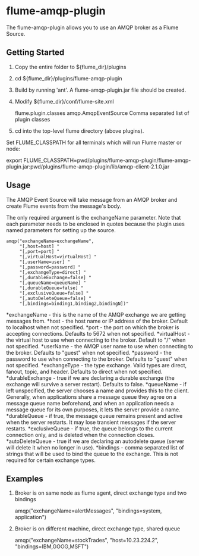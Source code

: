 flume-amqp-plugin
====================

The flume-amqp-plugin allows you to use an AMQP broker as a Flume Source.

Getting Started
---------------

1. Copy the entire folder to ${flume_dir}/plugins

2. cd ${flume_dir}/plugins/flume-amqp-plugin

3. Build by running 'ant'. A flume-amqp-plugin.jar file should be created.

4. Modify ${flume_dir}/conf/flume-site.xml

	<property>
	    <name>flume.plugin.classes</name>
	    <value>amqp.AmqpEventSource</value>
	    <description>Comma separated list of plugin classes</description>
	</property>

5. cd into the top-level flume directory (above plugins).

Set FLUME_CLASSPATH for all terminals which will run Flume master or node:

export FLUME_CLASSPATH=pwd/plugins/flume-amqp-plugin/flume-amqp-plugin.jar:pwd/plugins/flume-amqp-plugin/lib/amqp-client-2.1.0.jar

Usage
-----

The AMQP Event Source will take message from an AMQP broker and create Flume events from the message's body.

The only required argument is the exchangeName parameter. Note that each parameter needs to be enclosed in quotes
because the plugin uses named parameters for setting up the source.

    amqp("exchangeName=exchangeName",
         "[,host=host] "
         "[,port=port] "
         "[,virtualHost=virtualHost] "
         "[,userName=user] "
         "[,password=password] "
         "[,exchangeType=direct] "
         "[,durableExchange=false] "
         "[,queueName=queueName] "
         "[,durableQueue=false] "
         "[,exclusiveQueue=false] "
         "[,autoDeleteQueue=false] "
         "[,bindings=binding1,binding2,bindingN])"

*exchangeName - this is the name of the AMQP exchange we are getting messages from.
*host - the host name or IP address of the broker. Default to localhost when not specified.
*port - the port on which the broker is accepting connections. Defaults to 5672 when not specified.
*virtualHost - the virtual host to use when connecting to the broker. Default to "/" when not specified.
*userName - the AMQP user name to use when connecting to the broker. Defaults to "guest" when not specified.
*password - the password to use when connecting to the broker. Defaults to "guest" when not specified.
*exchangeType -  the type exchange. Valid types are direct, fanout, topic, and header. Defaults to direct when not specified.
*durableExchange - true if we are declaring a durable exchange (the exchange will survive a server restart). Defaults to false.
*queueName - if left unspecified, the server chooses a name and provides this to the client. Generally, when applications
share a message queue they agree on a message queue name beforehand, and when an application needs a message queue
for its own purposes, it lets the server provide a name.
*durableQueue - if true, the message queue remains present and active when the server restarts. It may lose transient
messages if the server restarts.
*exclusiveQueue - if true, the queue belongs to the current connection only, and is deleted when the connection closes.
*autoDeleteQueue - true if we are declaring an autodelete queue (server will delete it when no longer in use).
*bindings - comma separated list of strings that will be used to bind the queue to the exchange. This is not required for
certain exchange types.

Examples
--------

1. Broker is on same node as flume agent, direct exchange type and two bindings

    amqp("exchangeName=alertMessages", "bindings=system, application")

2. Broker is on different machine, direct exchange type, shared queue

    amqp("exchangeName=stockTrades", "host=10.23.224.2", "bindings=IBM,GOOG,MSFT")
